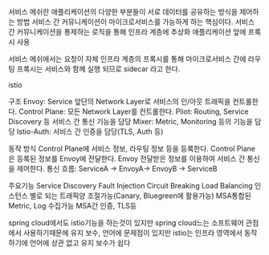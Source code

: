 서비스 메쉬란 애플리케이션의 다양한 부분들이 서로 데이터를 공유하는 방식을 제어하는 방법
서비스 간 커뮤니케이션이 마이크로서비스를 가능하게 하는 핵심이다.
서비스 간 커뮤니케이션을 통제하는 로직을 통해 인프라 계층에 추상화
애플리케이션 앞에 프록시 사용
 

 
서비스 메쉬에서는 요청이 자체 인프라 계층의 프록시를 통해 마이크로서비스 간에 라우팅
프록시는 서비스와 함께 실행 되므로 sidecar 라고 한다.
 
 

istio

구조
Envoy: Service 앞단의 Network Layer로 서비스의 인/아웃 트래픽을 컨트롤한다.
Control Plane: 모든 Network Layer를 컨트롤한다.
Pliot: Routing, Service Discovery 등 서비스 간 통신 기능을 담당
Mixer: Metric, Monitoring 등의 기능을 담당
Istio-Auth: 서비스 간 인증을 담당(TLS, Auth 등)
 

동작 방식
Control Plane에 서비스 정보, 라우팅 정보 등을 등록한다.
Control Plane은 등록된 정보를 Envoy에 전달한다.
Envoy 전달받은 정보를 이용하여 서비스 간 통신을 제어한다.
통신 흐름: ServiceA -> EnvoyA-> EnvoyB -> ServiceB
 

주요기능
Service Discovery
Fault Injection
Circuit Breaking
Load Balancing
인스턴스 별로 되는 트래픽양 조절가능(Canary, Bluegreen에 활용가능)
MSA통합된 Metric, Log 수집가능
MSA간 인증, TLS등
 
spring cloud에서도 istio기능을 하는것이 있지만
spring cloud느는 소프트웨어 관점에서 사용하기때문에 유지 보수, 언어에 문제점이 있지만
istio는 인프라 영역에서 동작하기에 언어에 상관 없고 유지 보수가 쉽다
